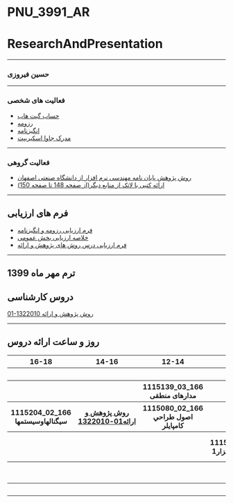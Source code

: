 # PNU_3991_AR

# ResearchAndPresentation
----------
### حسین فیروزی  

---
### فعالیت های شخصی
+ [حساب گیت هاب](https://github.com/hosseinfiroozi)
+ [ رزومه](https://hosseinfiroozi.github.io/PNU_3991_AR)
+ [انگیزنامه](https://hosseinfiroozi.github.io/SOP)
+ [مدرک جاوا اسکیریپت](https://www.sololearn.com/Certificate/1024-14432515/jpg)


-------------------

### فعالیت گروهی
+ [روش پژوهش پایان نامه مهندسی نرم افزار از دانشگاه صنعتی اصفهان](https://raw.githubusercontent.com/hosseinfiroozi/PNU_3991_AR/4d5a9f88aa5f1b44b74829e1b014116809f6772e/%D9%BE%D8%A7%DB%8C%D8%A7%D9%86-%D9%86%D8%A7%D9%85%D9%87.pdf)
+ [ارائه کتبی با لاتک از منابع دیگر(از صفحه 148 تا صفحه 150)](https://raw.githubusercontent.com/hosseinfiroozi/PNU_3991_AR/931e2751320cd9c0f0cac2549aee154676a2932b/148-150.pdf)
-------------------------------

## فرم های ارزیابی 
+ [فرم ارزیابی رزومه و انگیزنامه](https://raw.githubusercontent.com/hosseinfiroozi/PNU_3991_AR/main/EvaluationsForms/HF_CV_CheckList_AR_3991.pdf)
+ [خلاصه ارزیابی بخش عمومی](https://raw.githubusercontent.com/hosseinfiroozi/PNU_3991_AR/3349d5a59d47063d6677a4f675755889a672cfb2/EvaluationsForms/HF_GeneralSection_CheckList_AR_3991.pdf)
+ [فرم ارزیابی درس روش های پژوهش و ارائه](https://github.com/hosseinfiroozi/PNU_3991_AR/blob/main/EvaluationsForms/HF_ResearchAndPresentationMethods_CheckList_AR_3991.pdf)

----------------------------
## ترم مهر ماه 1399

## دروس کارشناسی

[01-1322010 روش پژوهش و ارائه ](https://github.com/AliRazavi-edu/PNU_3991/tree/master/_BSc/ResearchAndPresentationMethods)

-----------------


## روز و ساعت ارائه دروس

<table style="width:100%">
  <tr>
    <th >16-18</th>
    <th >14-16</th>
    <th >12-14</th>
    <th>10-12</th>
    <th>8-10</th>
    <th>روز</th>
  </tr>
  <tr>
    <th ></th>
    <th ></th>
    <th ></th>
    <th></th>
    <th></th>
    <th>شنبه</th>
  </tr>
   <tr>
    <th ></th>
    <th ></th>
    <th>1115139_03_166 مدارهای منطقی</th>
    <th></th>
    <th ></th>
    <th>یک شنبه</th>
  </tr>
   <tr>
     <th>1115204_02_166 سيگنالهاوسيستمها</th>
     <th ><a  href="https://github.com/AliRazavi-edu/PNU_3991/tree/master/_BSc/ResearchAndPresentationMethods">روش پژوهش و ارائه01-1322010</a></th>
     <th>1115080_02_166 اصول طراحي كامپايلر</th>
     <th></th>
    <th ></th>   
    <th>دوشنبه</th>
  </tr>
   <tr>
    <th ></th>
    <th ></th>
    <th></th>
    <th>1115146_01_166 مهندسی نرم افزار1</th>
    <th>آيين زندگي (اخلاق كاربردي )1233027-04-169</th>
    <th>سه شنبه</th>
  </tr>
   <tr>
    <th ></th>
    <th ></th>
    <th></th>
    <th></th>
     <th>1111094_04_166 معادلات دیفرانسیل</th>
    <th>چهارشنبه</th>
  </tr>
   <tr>
    <th ></th>
     <th ></th>
     <th ></th>
     <th></th>
    <th></th>
    <th>پنج شنبه</th>
  </tr>
</table>
